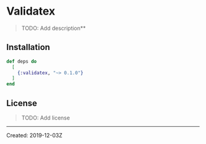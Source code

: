 # Validatex

> TODO: Add description**


## Installation

```elixir
def deps do
  [
    {:validatex, "~> 0.1.0"}
  ]
end
```

## License

> TODO: Add license

----
Created:  2019-12-03Z
